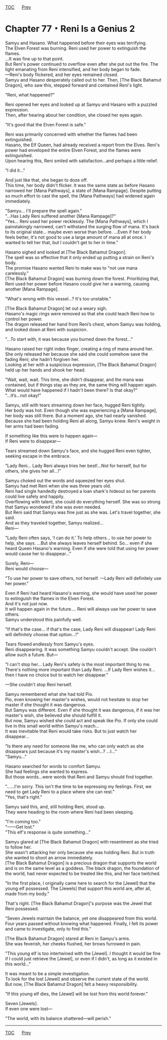 [TOC](../readme.md)&nbsp;&nbsp;&nbsp;&nbsp;&nbsp;&nbsp;[Prev](Section_0076.md)&nbsp;&nbsp;&nbsp;&nbsp;&nbsp;&nbsp;



# Chapter 77・Reni Is a Genius 2

Samyu and Hasano. What happened before their eyes was terrifying.  
The Elven Forest was burning. Reni used her power to extinguish the
flames.  
…It was fine up to that point.  
But Reni's power continued to overflow even after she put out the fire.
The light emanating from Reni intensified, and her body began to fade.  
—Reni's body flickered, and her eyes remained closed.  
Samyu and Hasano desperately called out to her. Then, \[The Black
Bahamut Dragon\], who saw this, stepped forward and contained Reni's
light.  
  
"Reni, what happened?"  
  
Reni opened her eyes and looked up at Samyu and Hasano with a puzzled
expression.  
Then, after hearing about her condition, she closed her eyes again.  
  
"It's good that the Elven Forest is safe."  
  
Reni was primarily concerned with whether the flames had been
extinguished.  
Hasano, the Elf Queen, had already received a report from the Elves.
Reni's power had enveloped the entire Elven Forest, and the flames were
extinguished.  
Upon hearing this, Reni smiled with satisfaction...and perhaps a little
relief.  
  
"I did it…"  
  
And just like that, she began to doze off.  
This time, her body didn't flicker. It was the same state as before
Hasano narrowed her \[Mana Pathways\], a state of \[Mana Rampage\].
Despite putting so much effort to cast the spell, the \[Mana Pathways\]
had widened again immediately.  
  
"Samyu… I'll prepare the spell again."  
"…Has Lady Reni suffered another \[Mana Rampage\]?"  
"Yes… Reni used her power recklessly. The \[Mana Pathways\], which I
painstakingly narrowed, can't withstand the surging flow of mana. It's
back to its original state… maybe even worse than before. …Even if her
body feels better, it's not good to use a large amount of mana all at
once. I wanted to tell her that, but I couldn't get to her in time."  
  
Hasano sighed and looked at \[The Black Bahamut Dragon\].  
The spell was so effective that it only ended up putting a strain on
Reni's body.  
The promise Hasano wanted Reni to make was to "not use mana
carelessly."  
\[The Black Bahamut Dragon\] was burning down the forest. Prioritizing
that, Reni used her power before Hasano could give her a warning,
causing another \[Mana Rampage\].  
  
"What's wrong with this vessel…? It's too unstable."  
  
\[The Black Bahamut Dragon\] let out a weary sigh.  
Hasano's magic rings were removed so that she could teach Reni how to
control her power.  
The dragon released her hand from Reni’s chest, whom Samyu was holding,
and looked down at Reni with suspicion.  
  
"...To start with, it was because you burned down the forest..."  
  
Hasano raised her right index finger, creating a ring of mana around
her.  
She only released her because she said she could somehow save the fading
Reni; she hadn’t forgiven her.  
Looking at her with a suspicious expression, \[The Black Bahamut
Dragon\] held up her hands and shook her head.  
  
"Wait, wait, wait. This time, she didn't disappear, and the mana was
contained, but if things stay as they are, the same thing will happen
again. What would have happened if I hadn't been there? Is that okay?"  
"...It’s...not okay!"  
  
Samyu, still with tears streaming down her face, hugged Reni tightly.  
Her body was hot. Even though she was experiencing a \[Mana Rampage\],
her body was still there. But a moment ago, she had nearly vanished.  
Because she had been holding Reni all along, Samyu knew. Reni's weight
in her arms had been fading.  
  
If something like this were to happen again—  
If Reni were to disappear—  
  
Tears streamed down Samyu's face, and she hugged Reni even tighter,
seeking escape in the embrace.  
  
"Lady Reni… Lady Reni always tries her best!…Not for herself, but for
others, she gives her all…!"  
  
Samyu choked out the words and squeezed her eyes shut.  
Samyu had met Reni when she was three years old.  
Reni had single handedly destroyed a loan shark's hideout so her parents
could live safely and happily.  
Overflowing with talent, she could do everything herself. She was so
strong that Samyu wondered if she was even needed.  
But Reni said that Samyu was fine just as she was. Let's travel
together, she said.  
And as they traveled together, Samyu realized…  
Reni―  
  
"Lady Reni often says, 'I can do it.' To help others… to use her power
to help, she says. …But she always leaves herself behind. So… even if
she heard Queen Hasano's warning. Even if she were told that using her
power would cause her to disappear…"  
  
Surely, Reni—  
Reni would choose—  
  
"To use her power to save others, not herself. —Lady Reni will
definitely use her power."  
  
Even if Reni had heard Hasano's warning, she would have used her power
to extinguish the flames in the Elven Forest.  
And it's not just now.  
It will happen again in the future…. Reni will always use her power to
save others.  
Samyu understood this painfully well.  
  
"If that's the case… if that's the case, Lady Reni will disappear! Lady
Reni will definitely choose that option…!"  
  
Tears flowed endlessly from Samyu's eyes.  
Reni disappearing. It was something Samyu couldn't accept. She couldn't
allow such a future. But—  
  
"I can't stop her… Lady Reni's safety is the most important thing to me.
There's nothing more important than Lady Reni. …If Lady Reni wishes it…
then I have no choice but to watch her disappear."  
  
—She couldn't stop Reni herself.  
  
Samyu remembered what she had told Pio.  
Pio, even knowing her master's wishes, would not hesitate to stop her
master if she thought it was dangerous.  
But Samyu was different. Even if she thought it was dangerous, if it was
her master's wish, she believed she should fulfill it.  
But now, Samyu wished she could act and speak like Pio. If only she
could live in this small world within Samyu's reach…  
It was inevitable that Reni would take risks. But to just watch her
disappear…  
  
"Is there any need for someone like me, who can only watch as she
disappears just because it's my master's wish…? …I…"  
"Samyu…"  
  
Hasano searched for words to comfort Samyu.  
She had feelings she wanted to express.  
But those words…were words that Reni and Samyu should find together.  
  
"……I'm sorry. This isn't the time to be expressing my feelings. First,
we need to get Lady Reni to a place where she can rest."  
"Yes, that's right."  
  
Samyu said this, and, still holding Reni, stood up.  
They were heading to the room where Reni had been sleeping.  
  
"I'm coming too."  
"——Get lost."  
"This elf's response is quite something…"  
  
Samyu glared at \[The Black Bahamut Dragon\] with resentment as she
tried to follow her.  
She wasn't attacking her only because she was holding Reni. But in truth
she wanted to shoot an arrow immediately.  
\[The Black Bahamut Dragon\] is a precious dragon that supports the
world and is on the same level as a goddess. The black dragon, the
foundation of the world, had never expected to be treated like this, and
her face twitched.  
  
"In the first place, I originally came here to search for the \[Jewel\]
that the young elf possessed. The \[Jewels\] that support this world
are, after all, made from my body."  
  
That's right. \[The Black Bahamut Dragon\]'s purpose was the Jewel that
Reni possessed.  
  
"Seven Jewels maintain the balance, yet one disappeared from this world.
Four years passed without knowing what happened. Finally, I felt its
power and came to investigate, only to find this."  
  
\[The Black Bahamut Dragon\] stared at Reni in Samyu's arms.  
She was feverish, her cheeks flushed, her brows furrowed in pain.  
  
"This young elf is too intertwined with the \[Jewel\]. I thought it
would be fine if I could just retrieve the \[Jewel\], or even if I
didn't, as long as it existed in this world…"  
  
It was meant to be a simple investigation.  
To look for the lost \[Jewel\] and observe the current state of the
world.  
But now, \[The Black Bahamut Dragon\] felt a heavy responsibility.  
  
"If this young elf dies, the \[Jewel\] will be lost from this world
forever."  
  
Seven \[Jewels\].  
If even one were lost—  
  
"The world, with its balance shattered—will perish."  
  
  
  


---
[TOC](../readme.md)&nbsp;&nbsp;&nbsp;&nbsp;&nbsp;&nbsp;[Prev](Section_0076.md)&nbsp;&nbsp;&nbsp;&nbsp;&nbsp;&nbsp;

